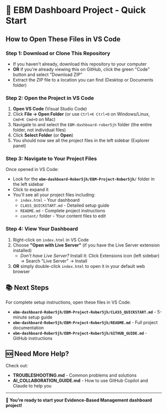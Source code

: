 # 🚀 EBM Dashboard Project - Quick Start

## How to Open These Files in VS Code

### Step 1: Download or Clone This Repository
- If you haven't already, download this repository to your computer
- **OR** if you're already viewing this on GitHub, click the green "Code" button and select "Download ZIP"
- Extract the ZIP file to a location you can find (Desktop or Documents folder)

### Step 2: Open the Project in VS Code
1. **Open VS Code** (Visual Studio Code)
2. Click **File → Open Folder** (or use `Ctrl+K Ctrl+O` on Windows/Linux, `Cmd+K Cmd+O` on Mac)
3. Navigate to and select the `EBM-dashboard-rober5jh` folder (the entire folder, not individual files)
4. Click **Select Folder** (or **Open**)
5. You should now see all the project files in the left sidebar (Explorer panel)

### Step 3: Navigate to Your Project Files
Once opened in VS Code:
- Look for the **`ebm-dashboard-Rober5jh/EBM-Project-Rober5jh/`** folder in the left sidebar
- Click to expand it
- You'll see all your project files including:
  - `index.html` - Your dashboard
  - `CLASS_QUICKSTART.md` - Detailed setup guide
  - `README.md` - Complete project instructions
  - `content/` folder - Your content files to edit

### Step 4: View Your Dashboard
1. Right-click on `index.html` in VS Code
2. Choose **"Open with Live Server"** (if you have the Live Server extension installed)
   - *Don't have Live Server?* Install it: Click Extensions icon (left sidebar) → Search "Live Server" → Install
3. **OR** simply double-click `index.html` to open it in your default web browser

## 📚 Next Steps

For complete setup instructions, open these files in VS Code:
- **`ebm-dashboard-Rober5jh/EBM-Project-Rober5jh/CLASS_QUICKSTART.md`** - 5-minute setup guide
- **`ebm-dashboard-Rober5jh/EBM-Project-Rober5jh/README.md`** - Full project documentation
- **`ebm-dashboard-Rober5jh/EBM-Project-Rober5jh/GITHUB_GUIDE.md`** - GitHub instructions

## 🆘 Need More Help?

Check out:
- **TROUBLESHOOTING.md** - Common problems and solutions
- **AI_COLLABORATION_GUIDE.md** - How to use GitHub Copilot and Claude to help you

---

**🎉 You're ready to start your Evidence-Based Management dashboard project!**